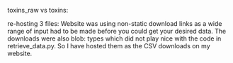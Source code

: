 toxins_raw vs toxins:


re-hosting 3 files:
Website was using non-static download links as a wide range of input had to be made before you could get your desired data.
The downloads were also blob: types which did not play nice with the code in retrieve_data.py.
So I have hosted them as the CSV downloads on my website.
